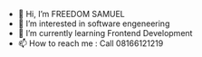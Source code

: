 - 👋 Hi, I’m FREEDOM SAMUEL
- 👀 I’m interested in software engeneering
- 🌱 I’m currently learning Frontend Development
- 📫 How to reach me : Call 08166121219 

<!---
FreedomIbe/FreedomIbe is a ✨ special ✨ repository because its `README.md` (this file) appears on your GitHub profile.
You can click the Preview link to take a look at your changes.
--->
